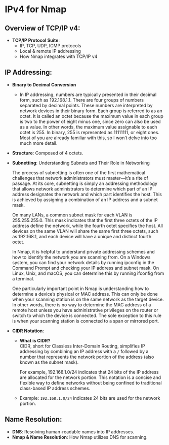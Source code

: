 # IPv4 for Nmap

## Overview of TCP/IP v4:
- **TCP/IP Protocol Suite**:
  - IP, TCP, UDP, ICMP protocols
  - Local & remote IP addressing
  - How Nmap integrates with TCP/IP v4

## IP Addressing:
- **Binary to Decimal Conversion**
  - In IP addressing, numbers are typically presented in their decimal form, such as 192.168.1.1. There are four groups of numbers separated by decimal points. These numbers are interpreted by network devices in their binary form. Each group is referred to as an octet. It is called an octet because the maximum value in each group is two to the power of eight minus one, since zero can also be used as a value. In other words, the maximum value assignable to each octet is 255. In binary, 255 is represented as 11111111, or eight ones. Most of you are already familiar with this, so I won’t delve into too much more detail.
- **Structure**: Composed of 4 octets.
- **Subnetting**: Understanding Subnets and Their Role in Networking

  The process of subnetting is often one of the first mathematical challenges that network administrators must master—it’s a rite of passage. At its core, subnetting is simply an addressing methodology that allows network administrators to determine which part of an IP address designates the network and which part identifies the host. This is achieved by assigning a combination of an IP address and a subnet mask.

  On many LANs, a common subnet mask for each VLAN is 255.255.255.0. This mask indicates that the first three octets of the IP address define the network, while the fourth octet specifies the host. All devices on the same VLAN will share the same first three octets, such as 192.168.1, and each device will have a unique and distinct fourth octet.

  In Nmap, it is helpful to understand private addressing schemes and how to identify the network you are scanning from. On a Windows system, you can find your network details by running ipconfig in the Command Prompt and checking your IP address and subnet mask. On Linux, Unix, and macOS, you can determine this by running ifconfig from a terminal.

  One particularly important point in Nmap is understanding how to determine a device’s physical or MAC address. This can only be done when your scanning station is on the same network as the target device. In other words, there is no way to determine the MAC address of a remote host unless you have administrative privileges on the router or switch to which the device is connected. The sole exception to this rule is when your scanning station is connected to a span or mirrored port.
- **CIDR Notation**:
  - **What is CIDR?**  
    CIDR, short for Classless Inter-Domain Routing, simplifies IP addressing by combining an IP address with a `/` followed by a number that represents the network portion of the address (also known as the subnet mask).

    For example, 192.168.1.0/24 indicates that 24 bits of the IP address are allocated for the network portion. This notation is a concise and flexible way to define networks without being confined to traditional class-based IP address schemes.
    
  - Example: `192.168.1.0/24` indicates 24 bits are used for the network portion.

## Name Resolution:
- **DNS**: Resolving human-readable names into IP addresses.
- **Nmap & Name Resolution**: How Nmap utilizes DNS for scanning.



